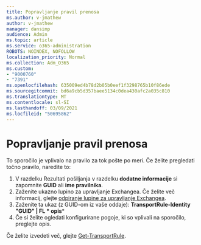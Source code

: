```yaml
---
title: Popravljanje pravil prenosa
ms.author: v-jmathew
author: v-jmathew
manager: dansimp
audience: Admin
ms.topic: article
ms.service: o365-administration
ROBOTS: NOINDEX, NOFOLLOW
localization_priority: Normal
ms.collection: Adm_O365
ms.custom:
- "9000760"
- "7391"
ms.openlocfilehash: 635009ed4b78d2b05b0eef1f3298765b10f86ede
ms.sourcegitcommit: bd6a9cb5d357baee5134c0dea430afc2a035c810
ms.translationtype: MT
ms.contentlocale: sl-SI
ms.lasthandoff: 03/09/2021
ms.locfileid: "50695862"
---
```

# <a name="fix-transport-rules"></a>Popravljanje pravil prenosa

To sporočilo je vplivalo na pravilo za tok pošte po meri. Če želite pregledati točno pravilo, naredite to:

1. V razdelku Rezultati pošiljanja v razdelku **dodatne informacije** si zapomnite **GUID** ali **ime pravilnika**.
2. Zaženite ukazno lupino za upravljanje Exchangea. Če želite več informacij, glejte [odpiranje lupine za upravljanje Exchangea](https://go.microsoft.com/fwlink/?linkid=2101432).
3. Zaženite ta ukaz (z GUID-om iz vaše oddaje):  **TransportRule-Identity "GUID" | FL * opis***
4. Če si želite ogledati konfigurirane pogoje, ki so vplivali na sporočilo, preglejte opis.

Če želite izvedeti več, glejte [Get-TransportRule](https://go.microsoft.com/fwlink/?linkid=2101523).
